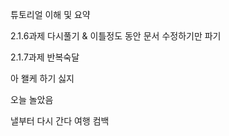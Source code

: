 튜토리얼 이해 및 요약

2.1.6과제 다시풀기 & 이틀정도 동안 문서 수정하기만 파기

2.1.7과제 반복숙달

아 왤케 하기 싫지

오늘 놀았음

낼부터 다시 간다 여행 컴백
